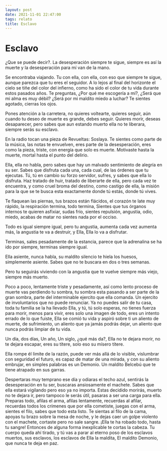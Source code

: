 ```yaml
---
layout: post
date: 2021-11-01 22:47:00
tags: relato
title: Esclavo
---
```


# Esclavo

¿Que se puede decir?. La desesperación siempre te sigue, siempre es así la muerte y la desesperación para mí van de la mano.

Se encontraba viajando. Tu con ella, con ella, con eso que siempre te sigue, aunque parezca que tu eres el seguidor. A lo lejos al final del horizonte el cielo se tiñe del color del infierno, como ha sido el color de tu vida durante estos pasados años. Te preguntas, ¿Por qué me escogería a mí?, ¿Será que mi alma es muy débil? ¿Será por mi maldito miedo a luchar? Te sientes agotado, cierras los ojos.

Pones atención a la carretera, no quieres voltearte, quieres seguir, aún cuando tu deseo de muerte es grande, debes seguir. Quieres morir, deseas desaparecer, pero sabes que aun estando muerto ella no te liberara, siempre serás su esclavo.

En la radio tocan una pieza de Revueltas: Soslaya. Te sientes como parte de la música, las notas te envuelven, eres parte de la
desesperación, eres como la pieza, triste, con energía que solo es muerte. Motivaste hasta la muerte, mortal hasta el punto del delirio.

Ella, ella no habla, pero sabes que hay un malvado sentimiento de alegría en su ser. Sabes que disfruta cada una, cada cual, de las
órdenes que tu ejecutas. Tú, tú en cambio su forzo servidor, sufres, y sabes que ella lo disfruta. Haz tratado de huir, tratado de liberarte de ella, pero cada vez te encuentra, y como cruel broma del destino, como castigo de ella, la misión para la que se te busca esta exactamente donde tú estás, donde tú vives.

Te flaquean las piernas, tus brazos están flácidos, el corazón te late muy rápido, la respiración termina, todo termina, Sientes que tus órganos internos te quieren asfixiar, sudas frío, sientes repulsión, angustia, odio, miedo, acabas de matar no sientes nada por el occiso.

Todo es igual siempre igual, pero tu angustia, aumenta cada vez aumenta más, la angustia te va a destruir, y Ella, Ella lo va a disfrutar.

Terminas, sales pesadamente de la estancia, parece que la adrenalina se ha ido por siempre, terminas siempre igual.

Ella asiente, nunca habla, su maldito silencio te hiela los huesos, simplemente asiente. Sabes que no te buscara en dos o tres semanas.

Pero tu seguirás viviendo con la angustia que te vuelve siempre más viejo, siempre más muerto.

Poco a poco, lentamente triste y pesadamente, así como lento proceso de muerte vas perdiendo tu sombra, tu sombra esta pasando a ser parte de la gran sombra, parte del interminable ejercito que ella comanda. Un ejercito de involuntarios que no puede renunciar.
Ya no puedes salir de tu casa, toda tu familia se la ha llevado Ella, y tú, tú solo esperas, no tienes fuerza para morir, menos para vivir, eres solo una imagen de todo, eres un intento errado de lo que fuiste, Ella se comió tu vida y aspiró sobre ti un aliento de muerte, de sufrimiento, un aliento que ya jamás podrás dejar, un aliento que nunca podrás limpiar de tu vida.

Un día, dos días, Un año, Un siglo, ¿qué más da?, Ella no te dejara morir, no te dejara escapar, eres su títere, solo eso su mísero títere.

Ella rompe él limite de la razón, puede ver más allá de lo visible, vislumbrar con seguridad el futuro, es capaz de matar de una mirada, y con su aliento embrujar, en simples palabras es un Demonio. Un maldito Belcebú que te tiene atrapado en sus garras.

Despertaras muy temprano ese día y odiaras el techo azul, sentirás la desesperación en tu ser, buscaras ansiosamente el machete. Sabes que ella estará vigilando pero eso ya no importa. Estas decidido morirás, muerto no te dejara ir, pero tampoco le serás útil, pasaras a ser una carga para ella. Preparas todo, afilas el arma, afilas lentamente, recuerdas al afilar, recuerdas todos los crímenes que por ella cometiste, juegas con el arma, sientes el filo, sabes que todo esta listo. Te sientas al filo de la cama, apoyas tu brazo sobre la mesa de noche, y le dejas caer un golpe violento con el machete, cortaste pero no sale sangre. ¡Ella te ha robado todo, hasta tu sangre! Entonces de alguna forma inexplicable te cortas la cabeza. Tu cuerpo queda ahí tirado, y tú vas a parar al eterno poso de los esclavos muertos, sus esclavos, los esclavos de Ella la maldita, El maldito Demonio, que nunca te deja en paz.